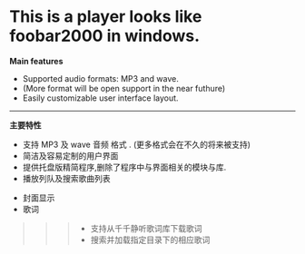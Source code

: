 # This is a player looks like foobar2000 in windows.





>
**Main features**
>>  
- Supported audio formats: MP3 and  wave.
- (More format will be open support in the near futhure)
- Easily customizable user interface layout.   

---

>
**主要特性**
>>  
- 支持 MP3 及  wave 音频 格式 . (更多格式会在不久的将来被支持)
- 简洁及容易定制的用户界面
- 提供托盘版精简程序,删除了程序中与界面相关的模块与库. 
- 播放列队及搜索歌曲列表 
>>
- 封面显示  
- 歌词
>>> - 支持从千千静听歌词库下载歌词  
>>> - 搜索并加载指定目录下的相应歌词  



